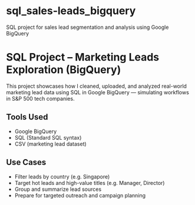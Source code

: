 # sql_sales-leads_bigquery
SQL project for sales lead segmentation and analysis using Google BigQuery

# SQL Project – Marketing Leads Exploration (BigQuery)

This project showcases how I cleaned, uploaded, and analyzed real-world marketing lead data using SQL in Google BigQuery — simulating workflows in S&P 500 tech companies.

## Tools Used
- Google BigQuery
- SQL (Standard SQL syntax)
- CSV (marketing lead dataset)

## Use Cases
- Filter leads by country (e.g. Singapore)
- Target hot leads and high-value titles (e.g. Manager, Director)
- Group and summarize lead sources
- Prepare for targeted outreach and campaign planning
